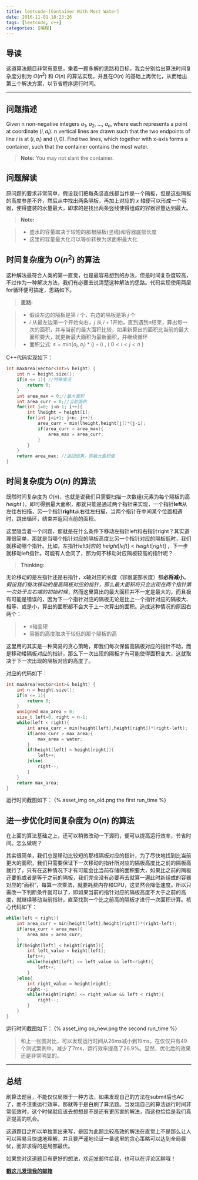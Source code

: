 ```yaml
---
title: leetcode-[Container With Most Water]
date: 2016-11-01 18:23:26
tags: [leetcode, c++]
categories: [编程]
---
```


## 导读

这道算法题目非常有意思，秉着一题多解的思路和目标，我会分别给出算法时间复杂度分别为 $O(n^2)$ 和 $O(n)$ 的算法实现，并且在$O(n)$ 的基础上再优化，从而给出第三个解决方案，以节省程序运行时间。

----------

## 问题描述


Given n non-negative integers $a_1$, $a_2$, ..., $a_n$, where each represents a point at coordinate $(i, a_i)$. n vertical lines are drawn such that the two endpoints of line $i$ is at $(i, a_i)$ and $(i, 0)$. Find two lines, which together with x-axis forms a container, such that the container contains the most water.

> **Note:** You may not slant the container.

## 问题解读


原问题的要求非常简单，假设我们把每条竖直线都当作是一个隔板，但是这些隔板的高度参差不齐，然后从中找出两条隔板，再加上对应的 $x$ 轴便可以形成一个容器，使得盛装的水量最大，即求的是找出两条竖线使得组成的容器容量达到最大。

> **Note:**

> - 盛水的容量取决于较短的那根隔板(竖线)和容器底部长度
> - 这里的容量最大化可以等价转换为求面积最大化


## 时间复杂度为 $O(n^2)$ 的算法

这种解法最符合人类的第一直觉，也是最容易想到的办法，但是时间复杂度较高，不过作为一种解决方法，我们有必要去说清楚这种解法的思路。代码实现使用两层for循环便可搞定，思路如下。

> **思路:**

> - 假设左边的隔板是第 $i$ 个，右边的隔板是第 $j$ 个
> - $i$ 从最左边第一个开始向右，$j$ 从 $i+1$开始，直到遇到n结束，算出每一次的面积，并与当前的最大面积比较，如果新算出的面积比当前的最大面积要大，就更新最大面积为最新面积，并继续循环
> - 面积公式: $s = min(a_i,a_j)*(j-i)$ , ( $0<i<j<n$ )


C++代码实现如下：

```c++
int maxArea(vector<int>& height) {
    int n = height.size();
    if(n <= 1){ //特殊情况
        return 0;
    }
    int area_max = 0;//最大面积
    int area_curr = 0;//当前面积
    for(int i=0; i<n-1; i++){
        int lheight = height[i];
        for(int j=i+1; j<n; j++){
            area_curr = min(lheight,height[j])*(j-i);
            if(area_curr > area_max){
                area_max = area_curr;
            }
        }
    }
    return area_max; //返回结果，即最大面积值
}
```


## 时间复杂度为 $O(n)$ 的算法


 既然时间复杂度为 $O(n)$，也就是说我们只需要扫描一次数组(元素为每个隔板的高 $height$ )，即可得到最大面积，那就只能是通过两个指针来实现，一个指针**left**从左往右扫描，另一个指针**right**从右往左扫描，当两个指针在中间某个位置相遇时，跳出循环，结束并返回当前的面积。

这里隐含着一个问题，那就是在什么条件下移动左指针left和右指针right？其实道理很简单，那就是当哪个指针对应的隔板高度比另一个指针对应的隔板低时，我们就移动哪个指针。比如，左指针left对应的 $height[left] < height[right]$ ，下一步就移动left指针。可能有人会问了，那为何不移动对应隔板较高的指针呢？

> **Thinking:** 
> 
无论移动的是左指针还是右指针，x轴对应的长度（容器底部长度）都**必将减小**。*假设我们每次移动的是高隔板对应的指针，那么最大面积将只会出现在两个指针第一次处于左右端的初始时候*，然而这里算出的最大面积并不一定是最大的，而且极有可能是错误的，因为下一个指针对应的隔板无论是比上一个指针对应的隔板大、相等、或是小，算出的面积都不会大于上一次算出的面积。造成这种情况的原因右两个：

> - x轴变短
> - 容器的高度取决于较低的那个隔板的高

这里用的其实是一种简易的贪心策略，即我们每次保留高隔板对应的指针不动，而是移动矮隔板对应的指针，那么下一次出现的隔板才有可能使得面积变大，这就取决于下一次出现的隔板对应的高度了。

对应的代码如下：

```c++
int maxArea(vector<int>& height) {
    int n = height.size();
    if(n <= 1){
        return 0;
    }
    unsigned max_area = 0;
    size_t left=0, right = n-1;
    while(left < right){
        int area_curr = min(height[left],height[right])*(right-left);
        if(area_curr > max_area){
            max_area = water;
        }
        if(height[left] < height[right]){
            left++;
        }else{
            right--;
        }
    }
    return max_area;
}
```
运行时间截图如下：
{% asset_img on_old.png the first run_time %}

## 进一步优化时间复杂度为 $O(n)$ 的算法


在上面的算法基础之上，还可以稍微改动一下源码，便可以提高运行效率，节省时间。怎么做呢？

其实很简单，我们总是移动比较短的那根隔板对应的指针，为了尽快地找到比当前更大的面积，我们只需要保证下一次移动的指针所对应的隔板高度比之前的隔板高就行了，只有在这种情况下才有可能会比当前存储的面积要大，如果比之前的隔板还要低或者是等于之前的隔板，我们完全没有必要再去就算一遍此时新组成的容器对应的“面积”，每算一次乘法，就要耗费内存和CPU，这显然会降低速度。所以只需改一下判断条件就可以了，即如果当前的指针对应的隔板高度不大于之前的高度，就继续移动当前指针，直至找到一个比之前高的隔板才进行一次面积计算。核心代码如下：

```c++
while(left < right){
    int area_curr = min(height[left],height[right])*(right-left);
    if(area_curr > area_max){
        area_max = area_curr;
    }
    if(height[left] < height[right]){
        int left_value = height[left];
        left++;
        while(height[left] <= left_value && left<right){
            left++;
        }
    }else{
        int right_value = height[right];
        right--;
        while(height[right] <= right_value && left < right){
            right--;
        }
    }
}
```
运行时间截图如下：
{% asset_img on_new.png the second run_time %}


> 和上一张图对比，可以发现运行时间从26ms减小到19ms，在仅仅只有49个测试案例中，减少了7ms，运行效率提高了26.9%。显然，优化后的效果还是非常明显的。


----------

## 总结

刷算法题目，不能仅仅局限于一种方法，如果发现自己的方法在submit后也AC了，而不注重运行效率，那就等于是白刷了算法题。当发现自己的算法运行时间非常低效时，这个时候就应该去想想是不是还有更厉害的解法，而这也恰恰是我们真正提高的机会。

这道题目之所以单独拿出来写，是因为此题比较高效的解法在直觉上不是那么让人可以容易且快速地理解，并且要严谨地论证一番这里的贪心策略可以达到全局最优，而非求得的是局部最优。

如果您对这道题目有更好的想法，欢迎发邮件给我，也可以在评论区聊哦！

[**戳这儿发现我的邮箱**](https://yjp999.github.io/about/)